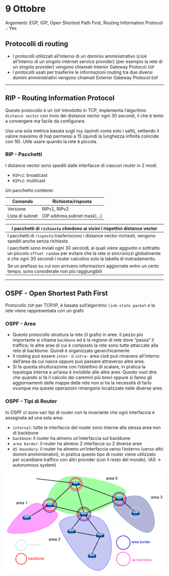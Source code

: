 # 9 Ottobre

Argomenti: EGP, IGP, Open Shortest Path First, Routing Information Protocol
.: Yes

## Protocolli di routing

- I protocolli utilizzati all’interno di un dominio amministrativo (cioè all’interno di un singolo internet service provider) (per esempio la rete di un singolo provider) vengono chiamati Interior Gateway Protocol `IGP`
- I protocolli usati per trasferire le informazioni routing tra due diversi domini amministrativi vengono chiamati Exterior Gateway Protocol `EGP`

---

## RIP - Routing Information Protocol

Questo protocollo è un `IGP` introdotto in TCP, implementa l’algoritmo `distance vector` con invio dei distance vector ogni 30 secondi, il che è lento a convergere ma facile da configurare.

Usa una sola metrica basata sugli `hop` (quindi conta solo i salti), settando il valore massimo di hop permessi a 15 (quindi la lunghezza infinita coincide con 16). Utile usare quando la rete è piccola.

### RIP - Pacchetti

I distance vector sono spediti dalle interfacce di ciascun router in 2 modi:

- `RIPv1`: broadcast
- `RIPv2`: multicast

Un pacchetto contiene:

| Comando | Richiesta/risposta |
| --- | --- |
| Versione | RIPv1, RIPv2 |
| Lista di subnet | [(IP address,subnet mask),..] |

| I pacchetti di `richiesta` chiedono ai vicini i rispettivi distance vector |
| --- |
| I pacchetti di `risposta` trasferiscono i distance vector richiesti, vengono spediti anche senza richiesta |
| I pacchetti sono inviati ogni 30 secondi, ai quali viene aggiunto o sottratto un piccolo `offset random` per evitare che la rete si sincronizzi globalmente e che ogni 30 secondi i router calcolino solo la tabella di instradamento.
Se un prefisso su cui non arrivano informazioni aggiornate entro un certo tempo, sono considerate non più raggiungibili |

---

## OSPF - Open Shortest Path First

Protocollo `IGP` per TCP/IP, è basata sull’algoritmo `link-state packet` e la rete viene rappresentata con un grafo

### OSPF - Aree

- Questo protocollo struttura la rete (il grafo) in aree. Il pezzo più importante si chiama `backbone` ed è la regione di rete dove “passa” il traffico; le altre aree di cui è composto la rete sono tutte attaccate alla rete di backbone. Quindi è organizzato gerarchicamente
- Il routing può essere `inter-` o `intra-` area cioè può rimanere all’interno dell’area da cui nasce oppure può passare attraverso altre aree.
- Si fa questa strutturazione con l’obiettivo di scalare, in pratica la topologia interna a un’area è invisibile alle altre aree. Questo vuol dire che quando si fa il calcolo dei cammini più brevi oppure si fanno gli aggiornamenti delle mappe della rete non si ha la necessità di farlo ovunque ma queste operazioni rimangono localizzate nelle diverse aree.

### OSPF - Tipi di Router

In OSPF ci sono vari tipi di router con la invariante che ogni interfaccia è assegnata ad una sola area:

- `internal`: tutte le interfacce del router sono interne alla stessa area non di backbone
- `backbone`: il router ha almeno un’interfaccia sul backbone
- `area border`: il router ha almeno 2 interfacce su 2 diverse aree
- `AS boundary`: il router ha almeno un’interfaccia verso l’esterno (verso altri domini amministrativi), in pratica questo tipo di router viene utilizzato per scambiare traffico con altri provider (con il resto del mondo). (AS → autonomous system)

![IDC0910](IDC0910.png)